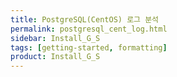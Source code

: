 ```yaml
---
title: PostgreSQL(CentOS) 로그 분석
permalink: postgresql_cent_log.html
sidebar: Install_G_S
tags: [getting-started, formatting]
product: Install_G_S
---
```

